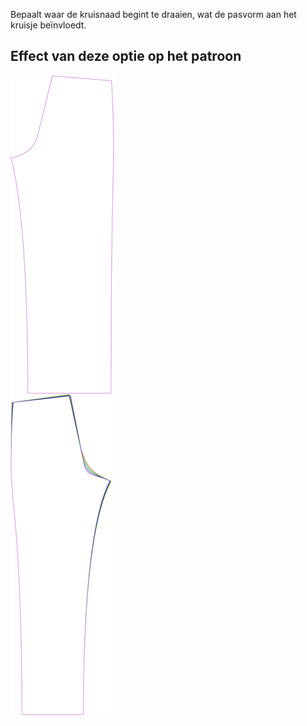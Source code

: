 
Bepaalt waar de kruisnaad begint te draaien, wat de pasvorm aan het kruisje beïnvloedt.



## Effect van deze optie op het patroon
![Deze afbeelding toont het effect van deze optie door meerdere varianten die een andere waarde hebben voor deze optie te vervangen](titan_crotchseamcurvestart_sample.svg "Effect van deze optie op het patroon")
